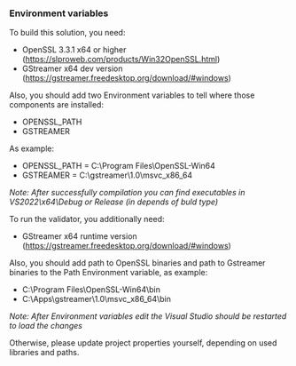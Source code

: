 ### Environment variables

To build this solution, you need:
- OpenSSL 3.3.1 x64 or higher (https://slproweb.com/products/Win32OpenSSL.html)
- GStreamer x64 dev version (https://gstreamer.freedesktop.org/download/#windows)

Also, you should add two Environment variables to tell where those components are installed: 
- OPENSSL_PATH
- GSTREAMER

As example:
- OPENSSL_PATH = C:\Program Files\OpenSSL-Win64
- GSTREAMER = C:\gstreamer\1.0\msvc_x86_64

*Note: After successfully compilation you can find executables in VS2022\x64\Debug or Release (in depends of buld type)*

To run the validator, you additionally need:
- GStreamer x64 runtime version (https://gstreamer.freedesktop.org/download/#windows)

Also, you should add path to OpenSSL binaries and path to Gstreamer binaries to the Path Environment variable, as example:
- C:\Program Files\OpenSSL-Win64\bin
- C:\Apps\gstreamer\1.0\msvc_x86_64\bin

*Note: After Environment variables edit the Visual Studio should be restarted to load the changes*

Otherwise, please update project properties yourself, depending on used libraries and paths.